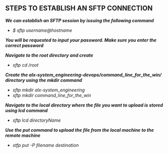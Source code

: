 ## STEPS TO ESTABLISH AN SFTP CONNECTION

***We can establish an SFTP session by issuing the following command***

- *$ sftp username@hostname*

***You will be requested to input your password. Make sure you enter the correct password***

***Navigate to the root directory and create***

- *sftp cd /root*

***Create the alx-system_engineering-devops/command_line_for_the_win/ directory using the mkdir command***

- *sftp mkdir alx-system_engineering*
- *sftp mkdir command_line_for_the_win*

***Navigate to the local directory where the file you want to upload is stored using lcd command***

- *sftp lcd directoryName*

***Use the put command to upload the file from the local machine to the remote machine***

- *stfp put -P filename destination*
